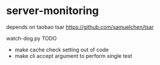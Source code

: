 server-monitoring
=================

depends on taobao tsar https://github.com/samuelchen/tsar

watch-dog.py TODO
* make cache check setting out of code
* make cli accept argument to perform single test
